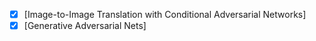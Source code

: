 - [x] [Image-to-Image Translation with Conditional Adversarial Networks]
- [x] [Generative Adversarial Nets]
